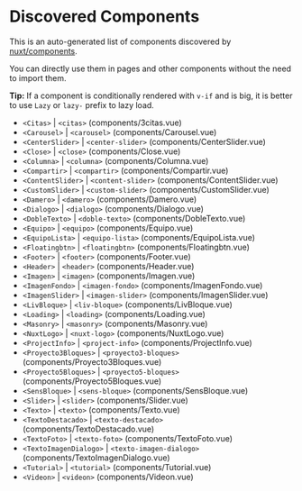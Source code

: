 # Discovered Components

This is an auto-generated list of components discovered by [nuxt/components](https://github.com/nuxt/components).

You can directly use them in pages and other components without the need to import them.

**Tip:** If a component is conditionally rendered with `v-if` and is big, it is better to use `Lazy` or `lazy-` prefix to lazy load.

- `<Citas>` | `<citas>` (components/3citas.vue)
- `<Carousel>` | `<carousel>` (components/Carousel.vue)
- `<CenterSlider>` | `<center-slider>` (components/CenterSlider.vue)
- `<Close>` | `<close>` (components/Close.vue)
- `<Columna>` | `<columna>` (components/Columna.vue)
- `<Compartir>` | `<compartir>` (components/Compartir.vue)
- `<ContentSlider>` | `<content-slider>` (components/ContentSlider.vue)
- `<CustomSlider>` | `<custom-slider>` (components/CustomSlider.vue)
- `<Damero>` | `<damero>` (components/Damero.vue)
- `<Dialogo>` | `<dialogo>` (components/Dialogo.vue)
- `<DobleTexto>` | `<doble-texto>` (components/DobleTexto.vue)
- `<Equipo>` | `<equipo>` (components/Equipo.vue)
- `<EquipoLista>` | `<equipo-lista>` (components/EquipoLista.vue)
- `<Floatingbtn>` | `<floatingbtn>` (components/Floatingbtn.vue)
- `<Footer>` | `<footer>` (components/Footer.vue)
- `<Header>` | `<header>` (components/Header.vue)
- `<Imagen>` | `<imagen>` (components/Imagen.vue)
- `<ImagenFondo>` | `<imagen-fondo>` (components/ImagenFondo.vue)
- `<ImagenSlider>` | `<imagen-slider>` (components/ImagenSlider.vue)
- `<LivBloque>` | `<liv-bloque>` (components/LivBloque.vue)
- `<Loading>` | `<loading>` (components/Loading.vue)
- `<Masonry>` | `<masonry>` (components/Masonry.vue)
- `<NuxtLogo>` | `<nuxt-logo>` (components/NuxtLogo.vue)
- `<ProjectInfo>` | `<project-info>` (components/ProjectInfo.vue)
- `<Proyecto3Bloques>` | `<proyecto3-bloques>` (components/Proyecto3Bloques.vue)
- `<Proyecto5Bloques>` | `<proyecto5-bloques>` (components/Proyecto5Bloques.vue)
- `<SensBloque>` | `<sens-bloque>` (components/SensBloque.vue)
- `<Slider>` | `<slider>` (components/Slider.vue)
- `<Texto>` | `<texto>` (components/Texto.vue)
- `<TextoDestacado>` | `<texto-destacado>` (components/TextoDestacado.vue)
- `<TextoFoto>` | `<texto-foto>` (components/TextoFoto.vue)
- `<TextoImagenDialogo>` | `<texto-imagen-dialogo>` (components/TextoImagenDialogo.vue)
- `<Tutorial>` | `<tutorial>` (components/Tutorial.vue)
- `<Videon>` | `<videon>` (components/Videon.vue)
